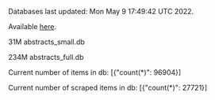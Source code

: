 Databases last updated: Mon May  9 17:49:42 UTC 2022. 

Available [here](https://github.com/cbeauhilton/ash-db/releases).


31M	abstracts_small.db

234M	abstracts_full.db

Current number of items in db:
[{"count(*)": 96904}]

Current number of scraped items in db:
[{"count(*)": 27721}]
